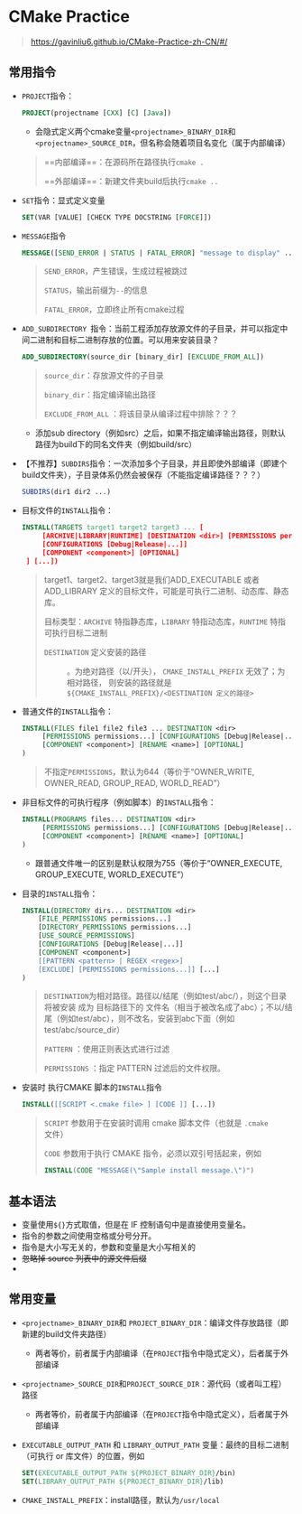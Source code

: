 # CMake Practice

> https://gavinliu6.github.io/CMake-Practice-zh-CN/#/

## 常用指令

- `PROJECT`指令：

    ```cmake
    PROJECT(projectname [CXX] [C] [Java])
    ```

    - 会隐式定义两个cmake变量`<projectname>_BINARY_DIR`和`<projectname>_SOURCE_DIR`，但名称会随着项目名变化（属于内部编译）

    > ==内部编译==：在源码所在路径执行`cmake .`
    >
    > ==外部编译==：新建文件夹build后执行`cmake ..`

- `SET`指令：显式定义变量

    ```cmake
    SET(VAR [VALUE] [CHECK TYPE DOCSTRING [FORCE]])
    ```

- `MESSAGE`指令

    ```cmake
    MESSAGE([SEND_ERROR | STATUS | FATAL_ERROR] "message to display" ...) 
    ```

    > `SEND_ERROR`，产生错误，生成过程被跳过
    >
    > `STATUS`，输出前缀为`--`的信息
    >
    > `FATAL_ERROR`，立即终止所有cmake过程

- `ADD_SUBDIRECTORY `指令：当前工程添加存放源文件的子目录，并可以指定中间二进制和目标二进制存放的位置。可以用来安装目录？

    ```cmake
    ADD_SUBDIRECTORY(source_dir [binary_dir] [EXCLUDE_FROM_ALL])
    ```

    > `source_dir`：存放源文件的子目录
    >
    > `binary_dir`：指定编译输出路径
    >
    > `EXCLUDE_FROM_ALL` ：将该目录从编译过程中排除？？？

    - 添加sub directory（例如src）之后，如果不指定编译输出路径，则默认路径为build下的同名文件夹（例如build/src）

- 【不推荐】`SUBDIRS`指令：一次添加多个子目录，并且即使外部编译（即建个build文件夹），子目录体系仍然会被保存（不能指定编译路径？？？）

    ```cmake
    SUBDIRS(dir1 dir2 ...)
    ```

- 目标文件的`INSTALL`指令：

    ```cmake
    INSTALL(TARGETS target1 target2 target3 ... [
         [ARCHIVE|LIBRARY|RUNTIME] [DESTINATION <dir>] [PERMISSIONS permissions...]
         [CONFIGURATIONS [Debug|Release|...]]
         [COMPONENT <component>] [OPTIONAL]
     ] [...])
    ```

    > target1、target2、target3就是我们ADD_EXECUTABLE 或者 ADD_LIBRARY 定义的目标文件，可能是可执行二进制、动态库、静态库。
    >
    > 目标类型：`ARCHIVE` 特指静态库，`LIBRARY` 特指动态库，`RUNTIME` 特指可执行目标二进制
    >
    > `DESTINATION` 定义安装的路径<dir>。为绝对路径（以/开头）， `CMAKE_INSTALL_PREFIX` 无效了；为相对路径， 则安装的路径就是 `${CMAKE_INSTALL_PREFIX}/<DESTINATION 定义的路径>`

- 普通文件的`INSTALL`指令：

    ```cmake
    INSTALL(FILES file1 file2 file3 ... DESTINATION <dir>
         [PERMISSIONS permissions...] [CONFIGURATIONS [Debug|Release|...]]
         [COMPONENT <component>] [RENAME <name>] [OPTIONAL]
    )
    ```

    > 不指定`PERMISSIONS`，默认为644（等价于“OWNER_WRITE, OWNER_READ, GROUP_READ, WORLD_READ”）

- 非目标文件的可执行程序（例如脚本）的`INSTALL`指令：

    ```cmake
    INSTALL(PROGRAMS files... DESTINATION <dir>
         [PERMISSIONS permissions...] [CONFIGURATIONS [Debug|Release|...]]
         [COMPONENT <component>] [RENAME <name>] [OPTIONAL]
    )
    ```

    - 跟普通文件唯一的区别是默认权限为755（等价于“OWNER_EXECUTE, GROUP_EXECUTE,  WORLD_EXECUTE”）

- 目录的`INSTALL`指令：

    ```cmake
    INSTALL(DIRECTORY dirs... DESTINATION <dir>
        [FILE_PERMISSIONS permissions...]
    	[DIRECTORY_PERMISSIONS permissions...]
     	[USE_SOURCE_PERMISSIONS]
     	[CONFIGURATIONS [Debug|Release|...]]
     	[COMPONENT <component>]
     	[[PATTERN <pattern> | REGEX <regex>]
     	[EXCLUDE] [PERMISSIONS permissions...]] [...]
    )
    ```

    > `DESTINATION`为相对路径。路径以/结尾（例如test/abc/），则这个目录将被安装 成为 目标路径下的 文件名（相当于被改名成了abc）；不以/结尾（例如test/abc），则不改名，安装到abc下面（例如test/abc/source_dir）
    >
    > `PATTERN` ：使用正则表达式进行过滤
    >
    > `PERMISSIONS` ：指定 PATTERN 过滤后的文件权限。

- 安装时 执行CMAKE 脚本的`INSTALL`指令

    ```cmake
    INSTALL([[SCRIPT <.cmake file> ] [CODE ]] [...])
    ```

    > `SCRIPT` 参数用于在安装时调用 cmake 脚本文件（也就是 `.cmake` 文件）
    >
    > `CODE` 参数用于执行 CMAKE 指令，必须以双引号括起来，例如
    >
    > ```cmake
    > INSTALL(CODE "MESSAGE(\"Sample install message.\")")
    > ```

## 基本语法

- 变量使用`${}`方式取值，但是在 IF 控制语句中是直接使用变量名。
- 指令的参数之间使用空格或分号分开。
- 指令是大小写无关的，参数和变量是大小写相关的
- ~~忽略掉 source 列表中的源文件后缀~~
- 

## 常用变量

- `<projectname>_BINARY_DIR`和 `PROJECT_BINARY_DIR`：编译文件存放路径（即新建的build文件夹路径）

    - 两者等价，前者属于内部编译（在`PROJECT`指令中隐式定义），后者属于外部编译

- `<projectname>_SOURCE_DIR`和`PROJECT_SOURCE_DIR`：源代码（或者叫工程）路径

    - 两者等价，前者属于内部编译（在`PROJECT`指令中隐式定义），后者属于外部编译

- `EXECUTABLE_OUTPUT_PATH` 和 `LIBRARY_OUTPUT_PATH` 变量：最终的目标二进制（可执行 or 库文件）的位置，例如

    ```cmake
    SET(EXECUTABLE_OUTPUT_PATH ${PROJECT_BINARY_DIR}/bin)
    SET(LIBRARY_OUTPUT_PATH ${PROJECT_BINARY_DIR}/lib)
    ```

- `CMAKE_INSTALL_PREFIX`：install路径，默认为`/usr/local`